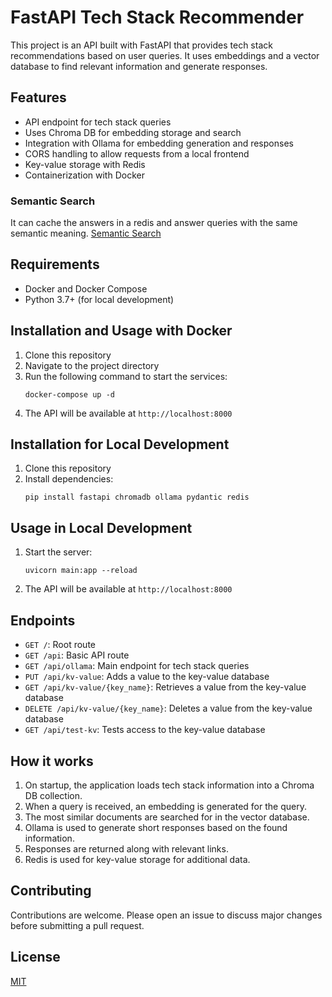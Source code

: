# FastAPI Tech Stack Recommender

This project is an API built with FastAPI that provides tech stack recommendations based on user queries. It uses embeddings and a vector database to find relevant information and generate responses.

## Features

- API endpoint for tech stack queries
- Uses Chroma DB for embedding storage and search
- Integration with Ollama for embedding generation and responses
- CORS handling to allow requests from a local frontend
- Key-value storage with Redis
- Containerization with Docker

### Semantic Search

It can cache the answers in a redis and answer queries with the same semantic meaning.
[Semantic Search](./semantic-search.png)

## Requirements

- Docker and Docker Compose
- Python 3.7+ (for local development)

## Installation and Usage with Docker

1. Clone this repository
2. Navigate to the project directory
3. Run the following command to start the services:
   ```
   docker-compose up -d
   ```
4. The API will be available at `http://localhost:8000`

## Installation for Local Development

1. Clone this repository
2. Install dependencies:
   ```
   pip install fastapi chromadb ollama pydantic redis
   ```

## Usage in Local Development

1. Start the server:
   ```
   uvicorn main:app --reload
   ```
2. The API will be available at `http://localhost:8000`

## Endpoints

- `GET /`: Root route
- `GET /api`: Basic API route
- `GET /api/ollama`: Main endpoint for tech stack queries
- `PUT /api/kv-value`: Adds a value to the key-value database
- `GET /api/kv-value/{key_name}`: Retrieves a value from the key-value database
- `DELETE /api/kv-value/{key_name}`: Deletes a value from the key-value database
- `GET /api/test-kv`: Tests access to the key-value database

## How it works

1. On startup, the application loads tech stack information into a Chroma DB collection.
2. When a query is received, an embedding is generated for the query.
3. The most similar documents are searched for in the vector database.
4. Ollama is used to generate short responses based on the found information.
5. Responses are returned along with relevant links.
6. Redis is used for key-value storage for additional data.

## Contributing

Contributions are welcome. Please open an issue to discuss major changes before submitting a pull request.

## License

[MIT](https://choosealicense.com/licenses/mit/)
